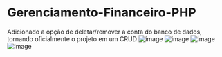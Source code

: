 # Gerenciamento-Financeiro-PHP
Adicionado a opção de deletar/remover a conta do banco de dados, tornando oficialmente o projeto em um CRUD
![image](https://user-images.githubusercontent.com/57911574/174648767-61f232ce-dd97-40ef-837c-fbc171f82c44.png)
![image](https://user-images.githubusercontent.com/57911574/174648818-04a9bad9-bd0a-42c6-ab0b-0b94610be203.png)
![image](https://user-images.githubusercontent.com/57911574/174648854-046bf05a-5eeb-417c-97c1-52817bb7bba6.png)
![image](https://user-images.githubusercontent.com/57911574/174648872-0ad13bd6-4b4f-4c9e-9126-0e5eb04fc2ea.png)
